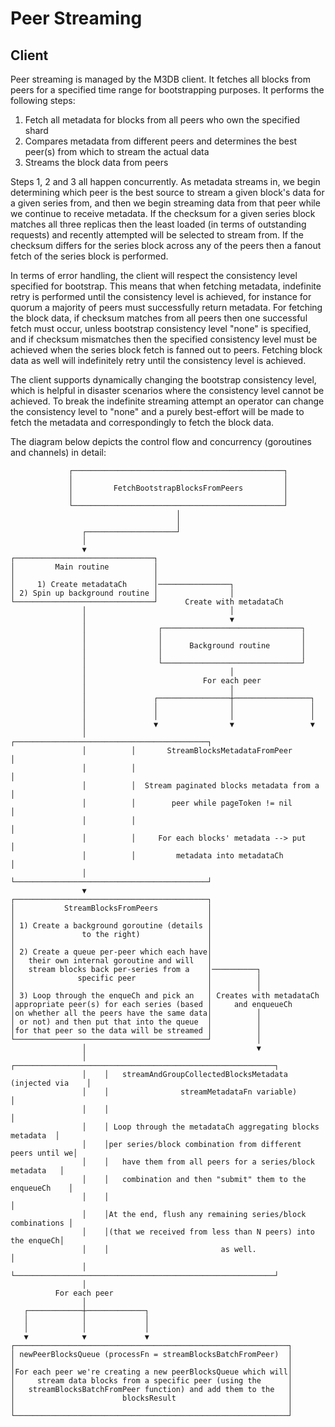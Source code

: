 # Peer Streaming

## Client

Peer streaming is managed by the M3DB client. It fetches all blocks from peers for a specified time range for bootstrapping purposes. It performs the following steps:

1. Fetch all metadata for blocks from all peers who own the specified shard
2. Compares metadata from different peers and determines the best peer(s) from which to stream the actual data
3. Streams the block data from peers

Steps 1, 2 and 3 all happen concurrently. As metadata streams in, we begin determining which peer is the best source to stream a given block's data for a given series from, and then we begin streaming data from that peer while we continue to receive metadata. If the checksum for a given series block matches all three replicas then the least loaded (in terms of outstanding requests) and recently attempted will be selected to stream from. If the checksum differs for the series block across any of the peers then a fanout fetch of the series block is performed.

In terms of error handling, the client will respect the consistency level specified for bootstrap. This means that when fetching metadata, indefinite retry is performed until the consistency level is achieved, for instance for quorum a majority of peers must successfully return metadata. For fetching the block data, if checksum matches from all peers then one successful fetch must occur, unless bootstrap consistency level "none" is specified, and if checksum mismatches then the specified consistency level must be achieved when the series block fetch is fanned out to peers. Fetching block data as well will indefinitely retry until the consistency level is achieved.

The client supports dynamically changing the bootstrap consistency level, which is helpful in disaster scenarios where the consistency level cannot be achieved. To break the indefinite streaming attempt an operator can change the consistency level to "none" and a purely best-effort will be made to fetch the metadata and correspondingly to fetch the block data.

The diagram below depicts the control flow and concurrency (goroutines and channels) in detail:

```
             ┌───────────────────────────────────────────────┐
             │                                               │
             │         FetchBootstrapBlocksFromPeers         │
             │                                               │
             └───────────────────────────────────────────────┘
                                     │
                                     │
                ┌────────────────────┘
                │
                ▼
┌───────────────────────────────┐
│         Main routine          │
│                               │
│     1) Create metadataCh      │────────────────┐
│ 2) Spin up background routine │                │
└───────────────────────────────┘      Create with metadataCh
                │                                │
                │                                ▼
                │                ┌───────────────────────────────┐
                │                │                               │
                │                │      Background routine       │
                │                │                               │
                │                └───────────────────────────────┘
                │                                │
                │                          For each peer
                │                                │
                │               ┌────────────────┼─────────────────┐
                │               │                │                 │
                │               │                │                 │
                │               ▼                ▼                 ▼
                │          ┌───────────────────────────────────────────┐
                │          │       StreamBlocksMetadataFromPeer        │
                │          │                                           │
                │          │  Stream paginated blocks metadata from a  │
                │          │        peer while pageToken != nil        │
                │          │                                           │
                │          │     For each blocks' metadata --> put     │
                │          │         metadata into metadataCh          │
                │          └───────────────────────────────────────────┘
                ▼
┌───────────────────────────────────────────┐
│           StreamBlocksFromPeers           │
│                                           │
│ 1) Create a background goroutine (details │
│               to the right)               │
│                                           │
│ 2) Create a queue per-peer which each have│
│   their own internal goroutine and will   │
│   stream blocks back per-series from a    │──────────┐
│              specific peer                │          │
│                                           │          │
│ 3) Loop through the enqueCh and pick an   │ Creates with metadataCh
│appropriate peer(s) for each series (based │     and enqueueCh
│on whether all the peers have the same data│          │
│ or not) and then put that into the queue  │          │
│for that peer so the data will be streamed │          │
└───────────────────────────────────────────┘          │
                │                                      ▼
                │    ┌──────────────────────────────────────────────────────────┐
                │    │   streamAndGroupCollectedBlocksMetadata (injected via    │
                │    │                streamMetadataFn variable)                │
                │    │                                                          │
                │    │ Loop through the metadataCh aggregating blocks metadata  │
                │    │per series/block combination from different peers until we│
                │    │   have them from all peers for a series/block metadata   │
                │    │   combination and then "submit" them to the enqueueCh    │
                │    │                                                          │
                │    │At the end, flush any remaining series/block combinations │
                │    │(that we received from less than N peers) into the enqueCh│
                │    │                         as well.                         │
                │    └──────────────────────────────────────────────────────────┘
                │
          For each peer
                │
   ┌────────────┼─────────────┐
   │            │             │
   │            │             │
   ▼            ▼             ▼
┌─────────────────────────────────────────────────────────────┐
│ newPeerBlocksQueue (processFn = streamBlocksBatchFromPeer)  │
│                                                             │
│For each peer we're creating a new peerBlocksQueue which will│
│     stream data blocks from a specific peer (using the      │
│   streamBlocksBatchFromPeer function) and add them to the   │
│                        blocksResult                         │
│                                                             │
└─────────────────────────────────────────────────────────────┘
```
